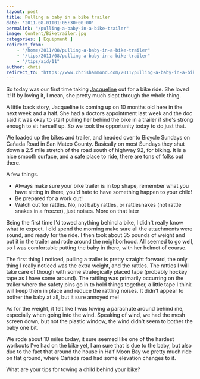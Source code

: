 ```yaml
---
layout: post
title: Pulling a baby in a bike trailer
date: '2011-08-01T01:05:30+00:00'
permalink: "/pulling-a-baby-in-a-bike-trailer"
image: Content/Biketrailer.jpg
categories: [ Equipment ]
redirect_from: 
    - "/home/2011/08/pulling-a-baby-in-a-bike-trailer"
    - "/tips/2011/08/pulling-a-baby-in-a-bike-trailer"
    - "/tips/aid/11"
author: chris
redirect_to: "https://www.chrishammond.com/2011/pulling-a-baby-in-a-bike-trailer"
---
```

So today was our first time taking [Jacqueline](https://www.jacquelinehammond.com) out for a bike ride. She loved it! If by loving it, I mean, she pretty much slept through the whole thing.

A little back story, Jacqueline is coming up on 10 months old here in the next week and a half. She had a doctors appointment last week and the doc said it was okay to start pulling her behind the bike in a trailer if she's strong enough to sit herself up. So we took the opportunity today to do just that.

We loaded up the bikes and trailer, and headed over to Bicycle Sundays on Cañada Road in San Mateo County. Basically on most Sundays they shut down a 2.5 mile stretch of the road south of highway 92, for biking. It is a nice smooth surface, and a safe place to ride, there are tons of folks out there.

A few things.
- Always make sure your bike trailer is in top shape, remember what you have sitting in there, you'd hate to have something happen to your child!
- Be prepared for a work out!
- Watch out for rattles. No, not baby rattles, or rattlesnakes (not rattle snakes in a freezer), just noises. More on that later

Being the first time I'd towed anything behind a bike, I didn't really know what to expect. I did spend the morning make sure all the attachments were sound, and ready for the ride. I then took about 35 pounds of weight and put it in the trailer and rode around the neighborhood. All seemed to go well, so I was comfortable putting the baby in there, with her helmet of course.

The first thing I noticed, pulling a trailer is pretty straight forward, the only thing I really noticed was the extra weight, and the rattles. The rattles I will take care of though with some strategically placed tape (probably hockey tape as I have some around). The rattling was primarily occurring on the trailer where the safety pins go in to hold things together, a little tape I think will keep them in place and reduce the rattling noises. It didn't appear to bother the baby at all, but it sure annoyed me!

As for the weight, it felt like I was towing a parachute around behind me, especially when going into the wind. Speaking of wind, we had the mesh screen down, but not the plastic window, the wind didn't seem to bother the baby one bit.

We rode about 10 miles today, it sure seemed like one of the hardest workouts I've had on the bike yet, I am sure that is due to the baby, but also due to the fact that around the house in Half Moon Bay we pretty much ride on flat ground, where Cañada road had some elevation changes to it.

What are your tips for towing a child behind your bike?
